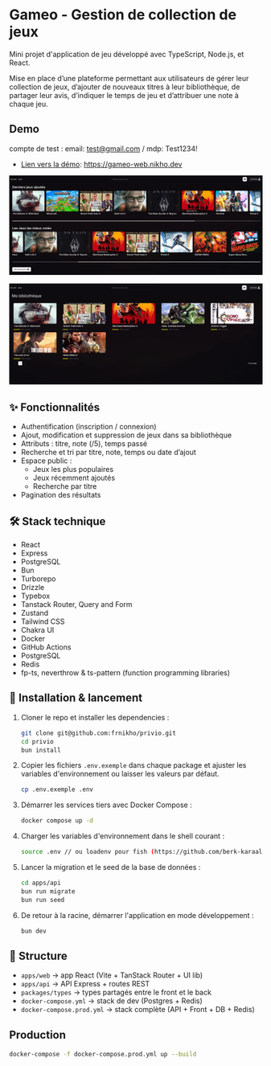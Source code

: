 # Gameo - Gestion de collection de jeux

Mini projet d'application de jeu développé avec TypeScript, Node.js, et React.

Mise en place d’une plateforme permettant aux utilisateurs de gérer leur collection de jeux, d’ajouter de nouveaux titres à leur bibliothèque, de partager leur avis, d’indiquer le temps de jeu et d’attribuer une note à chaque jeu.


## Demo

compte de test : email: test@gmail.com / mdp: Test1234!

- [Lien vers la démo](https://gameo-web.nikho.dev): https://gameo-web.nikho.dev


![img.png](documentation/images/home.png)

![img.png](documentation/images/library.png)

## ✨ Fonctionnalités

- Authentification (inscription / connexion)
- Ajout, modification et suppression de jeux dans sa bibliothèque
- Attributs : titre, note (/5), temps passé
- Recherche et tri par titre, note, temps ou date d’ajout
- Espace public :
    - Jeux les plus populaires
    - Jeux récemment ajoutés
    - Recherche par titre
- Pagination des résultats

## 🛠️ Stack technique

- React
- Express
- PostgreSQL
- Bun
- Turborepo
- Drizzle
- Typebox
- Tanstack Router, Query and Form
- Zustand
- Tailwind CSS
- Chakra UI
- Docker
- GitHub Actions
- PostgreSQL
- Redis
- fp-ts, neverthrow & ts-pattern (function programming libraries)

## 🚀 Installation & lancement

1. Cloner le repo et installer les dependencies :
    ```bash
    git clone git@github.com:frnikho/privio.git
    cd privio
    bun install
    ```
   
2. Copier les fichiers `.env.exemple` dans chaque package et ajuster les variables d'environnement ou laisser les valeurs par défaut.
    ```bash
    cp .env.exemple .env
    ```

3. Démarrer les services tiers avec Docker Compose :
    ```bash
   docker compose up -d
    ```
   
4. Charger les variables d'environnement dans le shell courant :
    ```bash
    source .env // ou loadenv pour fish (https://github.com/berk-karaal/loadenv.fish)
    ```

5. Lancer la migration et le seed de la base de données :
    ```bash
    cd apps/api
    bun run migrate
    bun run seed
    ```
6. De retour à la racine, démarrer l'application en mode développement :
    ```bash
   bun dev
    ```

## 📂 Structure

- `apps/web` → app React (Vite + TanStack Router + UI lib)
- `apps/api` → API Express + routes REST
- `packages/types` → types partagés entre le front et le back
- `docker-compose.yml` → stack de dev (Postgres + Redis)
- `docker-compose.prod.yml` → stack complète (API + Front + DB + Redis)

## Production
```bash
docker-compose -f docker-compose.prod.yml up --build
```